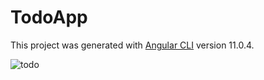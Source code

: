# TodoApp

This project was generated with [Angular CLI](https://github.com/angular/angular-cli) version 11.0.4.

![todo](https://user-images.githubusercontent.com/60258353/102621862-39601580-4166-11eb-9d1d-a5b43b28c82c.png)
